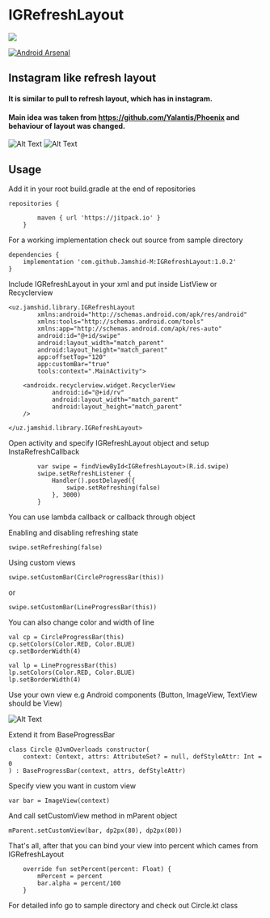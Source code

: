 # IGRefreshLayout

[![](https://jitpack.io/v/Jamshid-M/IGRefreshLayout.svg)](https://jitpack.io/#Jamshid-M/IGRefreshLayout)

[![Android Arsenal](https://img.shields.io/badge/Android%20Arsenal-IGRefreshLayout-brightgreen.svg?style=flat)](https://android-arsenal.com/details/1/7859)

 
## Instagram like refresh layout

#### It is similar to pull to refresh layout, which has in instagram. </br>
#### Main idea was taken from https://github.com/Yalantis/Phoenix and behaviour of layout was changed.


![Alt Text](https://github.com/Jamshid-M/IGRefreshLayout/blob/master/gif/cbp.gif)
![Alt Text](https://github.com/Jamshid-M/IGRefreshLayout/blob/master/gif/lbp.gif)

## Usage

Add it in your root build.gradle at the end of repositories
```
repositories {

        maven { url 'https://jitpack.io' }
    }
```

For a working implementation check out source from sample directory
```
dependencies {
	implementation 'com.github.Jamshid-M:IGRefreshLayout:1.0.2'
}
```

Include IGRefreshLayout in your xml and put inside ListView or Recyclerview

```
<uz.jamshid.library.IGRefreshLayout
        xmlns:android="http://schemas.android.com/apk/res/android"
        xmlns:tools="http://schemas.android.com/tools" 
        xmlns:app="http://schemas.android.com/apk/res-auto"
        android:id="@+id/swipe"
        android:layout_width="match_parent"
        android:layout_height="match_parent"
        app:offsetTop="120"
        app:customBar="true"
        tools:context=".MainActivity">

    <androidx.recyclerview.widget.RecyclerView
            android:id="@+id/rv"
            android:layout_width="match_parent"
            android:layout_height="match_parent"
    />

</uz.jamshid.library.IGRefreshLayout>
```

Open activity and specify IGRefreshLayout object and setup InstaRefreshCallback

```
        var swipe = findViewById<IGRefreshLayout>(R.id.swipe)
        swipe.setRefreshListener {
            Handler().postDelayed({
                swipe.setRefreshing(false)
            }, 3000)
        }
```

You can use lambda callback or callback through object

Enabling and disabling refreshing state
```
swipe.setRefreshing(false)
```

Using custom views
```
swipe.setCustomBar(CircleProgressBar(this))
```
or
```
swipe.setCustomBar(LineProgressBar(this))
```

You can also change color and width of line
```
val cp = CircleProgressBar(this)
cp.setColors(Color.RED, Color.BLUE)
cp.setBorderWidth(4)

val lp = LineProgressBar(this)
lp.setColors(Color.RED, Color.BLUE)
lp.setBorderWidth(4)
```

Use your own view e.g Android components (Button, ImageView, TextView should be View)

![Alt Text](https://github.com/Jamshid-M/IGRefreshLayout/blob/master/gif/custom.gif)

Extend it from BaseProgressBar
```
class Circle @JvmOverloads constructor(
    context: Context, attrs: AttributeSet? = null, defStyleAttr: Int = 0
) : BaseProgressBar(context, attrs, defStyleAttr)
```

Specify view you want in custom view 
```
var bar = ImageView(context)
```

And call setCustomView method in mParent object
```
mParent.setCustomView(bar, dp2px(80), dp2px(80))
```

That's all, after that you can bind your view into percent which cames from IGRefreshLayout
```
    override fun setPercent(percent: Float) {
        mPercent = percent
        bar.alpha = percent/100
    }
```
For detailed info go to sample directory and check out Circle.kt class


